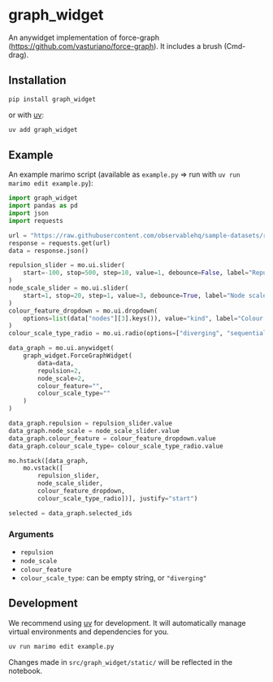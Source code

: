 # graph_widget
An anywidget implementation of force-graph (https://github.com/vasturiano/force-graph). It includes a brush (Cmd-drag).


## Installation

```sh
pip install graph_widget
```

or with [uv](https://github.com/astral-sh/uv):

```sh
uv add graph_widget
```

## Example
An example marimo script (available as `example.py` => run with `uv run marimo edit example.py`):

```python
import graph_widget
import pandas as pd
import json
import requests

url = "https://raw.githubusercontent.com/observablehq/sample-datasets/refs/heads/main/miserables.json"
response = requests.get(url)
data = response.json()

repulsion_slider = mo.ui.slider(
    start=-100, stop=500, step=10, value=1, debounce=False, label="Repulsion"
)
node_scale_slider = mo.ui.slider(
    start=1, stop=20, step=1, value=3, debounce=True, label="Node scale"
)
colour_feature_dropdown = mo.ui.dropdown(
    options=list(data["nodes"][3].keys()), value="kind", label="Colour by"
)
colour_scale_type_radio = mo.ui.radio(options=["diverging", "sequential"], value="diverging", label="Colour scale type")

data_graph = mo.ui.anywidget(
    graph_widget.ForceGraphWidget(
        data=data,
        repulsion=2,
        node_scale=2,
        colour_feature="",
        colour_scale_type=""
    )
)

data_graph.repulsion = repulsion_slider.value
data_graph.node_scale = node_scale_slider.value
data_graph.colour_feature = colour_feature_dropdown.value
data_graph.colour_scale_type= colour_scale_type_radio.value

mo.hstack([data_graph,
    mo.vstack([
        repulsion_slider,
        node_scale_slider,
        colour_feature_dropdown,
        colour_scale_type_radio])], justify="start")

selected = data_graph.selected_ids
```

### Arguments
- `repulsion`
- `node_scale`
- `colour_feature`
- `colour_scale_type`: can be empty string, or `"diverging"`

## Development

We recommend using [uv](https://github.com/astral-sh/uv) for development.
It will automatically manage virtual environments and dependencies for you.

```sh
uv run marimo edit example.py
```

Changes made in `src/graph_widget/static/` will be reflected in the notebook.
